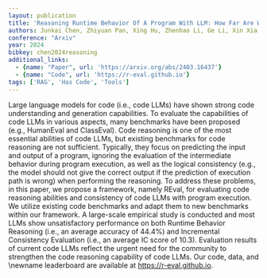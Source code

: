 ```yaml
---
layout: publication
title: 'Reasoning Runtime Behavior Of A Program With LLM: How Far Are We?'
authors: Junkai Chen, Zhiyuan Pan, Xing Hu, Zhenhao Li, Ge Li, Xin Xia
conference: "Arxiv"
year: 2024
bibkey: chen2024reasoning
additional_links:
  - {name: "Paper", url: 'https://arxiv.org/abs/2403.16437'}
  - {name: "Code", url: 'https://r-eval.github.io'}
tags: ['RAG', 'Has Code', 'Tools']
---
```

Large language models for code (i.e., code LLMs) have shown strong code
understanding and generation capabilities. To evaluate the capabilities of code
LLMs in various aspects, many benchmarks have been proposed (e.g., HumanEval
and ClassEval). Code reasoning is one of the most essential abilities of code
LLMs, but existing benchmarks for code reasoning are not sufficient. Typically,
they focus on predicting the input and output of a program, ignoring the
evaluation of the intermediate behavior during program execution, as well as
the logical consistency (e.g., the model should not give the correct output if
the prediction of execution path is wrong) when performing the reasoning. To
address these problems, in this paper, we propose a framework, namely REval,
for evaluating code reasoning abilities and consistency of code LLMs with
program execution. We utilize existing code benchmarks and adapt them to new
benchmarks within our framework. A large-scale empirical study is conducted and
most LLMs show unsatisfactory performance on both Runtime Behavior Reasoning
(i.e., an average accuracy of 44.4%) and Incremental Consistency Evaluation
(i.e., an average IC score of 10.3). Evaluation results of current code LLMs
reflect the urgent need for the community to strengthen the code reasoning
capability of code LLMs. Our code, data, and \newname leaderboard are available
at https://r-eval.github.io.
